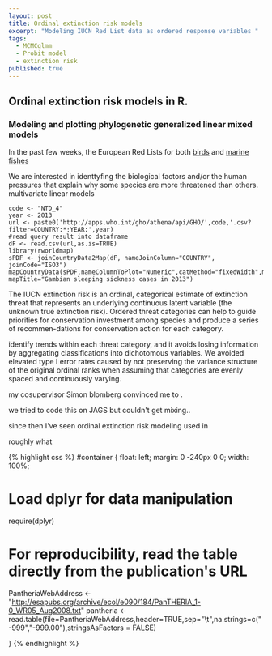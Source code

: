 ```yaml
---
layout: post
title: Ordinal extinction risk models 
excerpt: "Modeling IUCN Red List data as ordered response variables "
tags: 
  - MCMCglmm
  - Probit model
  - extinction risk
published: true
---
```


## Ordinal extinction risk models in R. 
### Modeling and plotting phylogenetic generalized linear mixed models

In the past few weeks, the European Red Lists for both [birds](http://www.theguardian.com/environment/2015/may/14/a-third-of-europes-birds-under-threat-says-most-comprehensive-study-yet) and [marine fishes](http://www.theguardian.com/environment/2015/jun/03/40-of-europes-sharks-and-rays-face-extinction) 

We are interested in identtyfing the biological factors and/or the human pressures that explain why some species are more threatened than others. multivariate linear models 

```{r, 14-12-10-rworldmap, hide=TRUE, warning=FALSE, message=FALSE, echo=TRUE}
code <- "NTD_4"
year <- 2013
url <- paste0('http://apps.who.int/gho/athena/api/GHO/',code,'.csv?filter=COUNTRY:*;YEAR:',year)
#read query result into dataframe
dF <- read.csv(url,as.is=TRUE)
library(rworldmap)
sPDF <- joinCountryData2Map(dF, nameJoinColumn="COUNTRY", joinCode="ISO3")
mapCountryData(sPDF,nameColumnToPlot="Numeric",catMethod="fixedWidth",mapRegion="africa", mapTitle="Gambian sleeping sickness cases in 2013")

```

The IUCN extinction risk is an ordinal, categorical estimate of extinction threat that represents an underlying continuous latent variable (the unknown true extinction risk).
Ordered threat categories can help to guide priorities for conservation
investment among species and produce a series of recommen-dations for conservation action for each category. 

identify trends within each threat category, and
it avoids losing information by aggregating classifications
into dichotomous variables. We avoided elevated type I error
rates caused by not preserving the variance structure of the
original ordinal ranks when assuming that categories are
evenly spaced and continuously varying.

my cosupervisor Simon blomberg convinced me to .

we tried to code this on JAGS but couldn't get mixing..

since then I've seen ordinal extinction risk modeling used in 

roughly what

{% highlight css %}
#container {
  float: left;
  margin: 0 -240px 0 0;
  width: 100%;
# Load dplyr for data manipulation
require(dplyr)

# For reproducibility, read the table directly from the publication's URL 
PantheriaWebAddress <- "http://esapubs.org/archive/ecol/e090/184/PanTHERIA_1-0_WR05_Aug2008.txt"
pantheria <- read.table(file=PantheriaWebAddress,header=TRUE,sep="\t",na.strings=c("-999","-999.00"),stringsAsFactors = FALSE)


}
{% endhighlight %}
